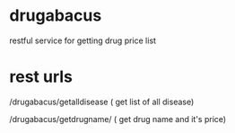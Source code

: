 # drugabacus
restful service for getting drug price list

# rest urls
/drugabacus/getalldisease ( get list of all disease)

/drugabacus/getdrugname/<diseaseName> ( get drug name and it's price)

